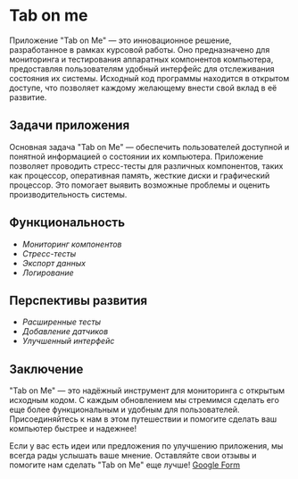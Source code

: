 # Tab on me

Приложение "Tab on Me" — это инновационное решение, разработанное в рамках курсовой работы. Оно предназначено для мониторинга и тестирования аппаратных компонентов компьютера, предоставляя пользователям удобный интерфейс для отслеживания состояния их системы. Исходный код программы находится в открытом доступе, что позволяет каждому желающему внести свой вклад в её развитие.

## Задачи приложения
Основная задача "Tab on Me" — обеспечить пользователей доступной и понятной информацией о состоянии их компьютера. Приложение позволяет проводить стресс-тесты для различных компонентов, таких как процессор, оперативная память, жесткие диски и графический процессор. Это помогает выявить возможные проблемы и оценить производительность системы.

## Функциональность
* *Мониторинг компонентов* 
* *Стресс-тесты* 
* *Экспорт данных* 
* *Логирование* 

## Перспективы развития

* *Расширенные тесты* 
* *Добавление датчиков* 
* *Улучшенный интерфейс* 

## Заключение
"Tab on Me" — это надёжный инструмент для мониторинга с открытым исходным кодом. С каждым обновлением мы стремимся сделать его еще более функциональным и удобным для пользователей. Присоединяйтесь к нам в этом путешествии и помогите сделать ваш компьютер быстрее и надежнее!

Если у вас есть идеи или предложения по улучшению приложения, мы всегда рады услышать ваше мнение. Оставляйте свои отзывы и помогите нам сделать "Tab on Me" еще лучше!
[Google Form](https://forms.gle/iquPhrL8AL5qzVwe)
